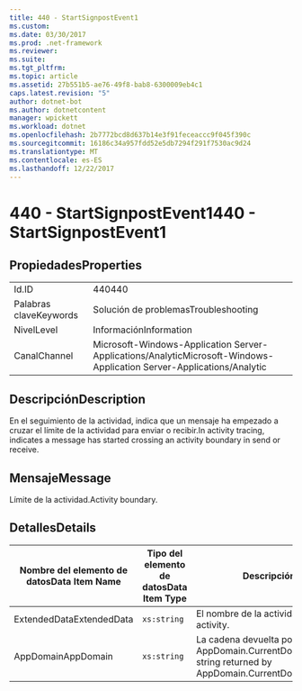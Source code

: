 ```yaml
---
title: 440 - StartSignpostEvent1
ms.custom: 
ms.date: 03/30/2017
ms.prod: .net-framework
ms.reviewer: 
ms.suite: 
ms.tgt_pltfrm: 
ms.topic: article
ms.assetid: 27b551b5-ae76-49f8-bab8-6300009eb4c1
caps.latest.revision: "5"
author: dotnet-bot
ms.author: dotnetcontent
manager: wpickett
ms.workload: dotnet
ms.openlocfilehash: 2b7772bcd8d637b14e3f91feceaccc9f045f390c
ms.sourcegitcommit: 16186c34a957fdd52e5db7294f291f7530ac9d24
ms.translationtype: MT
ms.contentlocale: es-ES
ms.lasthandoff: 12/22/2017
---
```

# <a name="440---startsignpostevent1"></a><span data-ttu-id="8a7a7-102">440 - StartSignpostEvent1</span><span class="sxs-lookup"><span data-stu-id="8a7a7-102">440 - StartSignpostEvent1</span></span>
## <a name="properties"></a><span data-ttu-id="8a7a7-103">Propiedades</span><span class="sxs-lookup"><span data-stu-id="8a7a7-103">Properties</span></span>  
  
|||  
|-|-|  
|<span data-ttu-id="8a7a7-104">Id.</span><span class="sxs-lookup"><span data-stu-id="8a7a7-104">ID</span></span>|<span data-ttu-id="8a7a7-105">440</span><span class="sxs-lookup"><span data-stu-id="8a7a7-105">440</span></span>|  
|<span data-ttu-id="8a7a7-106">Palabras clave</span><span class="sxs-lookup"><span data-stu-id="8a7a7-106">Keywords</span></span>|<span data-ttu-id="8a7a7-107">Solución de problemas</span><span class="sxs-lookup"><span data-stu-id="8a7a7-107">Troubleshooting</span></span>|  
|<span data-ttu-id="8a7a7-108">Nivel</span><span class="sxs-lookup"><span data-stu-id="8a7a7-108">Level</span></span>|<span data-ttu-id="8a7a7-109">Información</span><span class="sxs-lookup"><span data-stu-id="8a7a7-109">Information</span></span>|  
|<span data-ttu-id="8a7a7-110">Canal</span><span class="sxs-lookup"><span data-stu-id="8a7a7-110">Channel</span></span>|<span data-ttu-id="8a7a7-111">Microsoft-Windows-Application Server-Applications/Analytic</span><span class="sxs-lookup"><span data-stu-id="8a7a7-111">Microsoft-Windows-Application Server-Applications/Analytic</span></span>|  
  
## <a name="description"></a><span data-ttu-id="8a7a7-112">Descripción</span><span class="sxs-lookup"><span data-stu-id="8a7a7-112">Description</span></span>  
 <span data-ttu-id="8a7a7-113">En el seguimiento de la actividad, indica que un mensaje ha empezado a cruzar el límite de la actividad para enviar o recibir.</span><span class="sxs-lookup"><span data-stu-id="8a7a7-113">In activity tracing, indicates a message has started crossing an activity boundary in send or receive.</span></span>  
  
## <a name="message"></a><span data-ttu-id="8a7a7-114">Mensaje</span><span class="sxs-lookup"><span data-stu-id="8a7a7-114">Message</span></span>  
 <span data-ttu-id="8a7a7-115">Límite de la actividad.</span><span class="sxs-lookup"><span data-stu-id="8a7a7-115">Activity boundary.</span></span>  
  
## <a name="details"></a><span data-ttu-id="8a7a7-116">Detalles</span><span class="sxs-lookup"><span data-stu-id="8a7a7-116">Details</span></span>  
  
|<span data-ttu-id="8a7a7-117">Nombre del elemento de datos</span><span class="sxs-lookup"><span data-stu-id="8a7a7-117">Data Item Name</span></span>|<span data-ttu-id="8a7a7-118">Tipo del elemento de datos</span><span class="sxs-lookup"><span data-stu-id="8a7a7-118">Data Item Type</span></span>|<span data-ttu-id="8a7a7-119">Descripción</span><span class="sxs-lookup"><span data-stu-id="8a7a7-119">Description</span></span>|  
|--------------------|--------------------|-----------------|  
|<span data-ttu-id="8a7a7-120">ExtendedData</span><span class="sxs-lookup"><span data-stu-id="8a7a7-120">ExtendedData</span></span>|`xs:string`|<span data-ttu-id="8a7a7-121">El nombre de la actividad.</span><span class="sxs-lookup"><span data-stu-id="8a7a7-121">The name of the activity.</span></span>|  
|<span data-ttu-id="8a7a7-122">AppDomain</span><span class="sxs-lookup"><span data-stu-id="8a7a7-122">AppDomain</span></span>|`xs:string`|<span data-ttu-id="8a7a7-123">La cadena devuelta por AppDomain.CurrentDomain.FriendlyName.</span><span class="sxs-lookup"><span data-stu-id="8a7a7-123">The string returned by AppDomain.CurrentDomain.FriendlyName.</span></span>|
